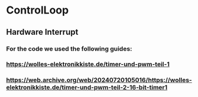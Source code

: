 # ControlLoop

## Hardware Interrupt

### For the code we used the following guides:
### https://wolles-elektronikkiste.de/timer-und-pwm-teil-1
### https://web.archive.org/web/20240720105016/https://wolles-elektronikkiste.de/timer-und-pwm-teil-2-16-bit-timer1

